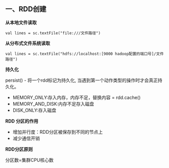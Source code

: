 ## 一、RDD创建

**从本地文件读取**

``` 
val lines = sc.textFile("file:///文件路径")
```

**从分布式文件系统读取**

``` 
val lines = sc.textFile("hdfs://localhost:[9000 hadoop配置的端口号]/文件路径")
```

**持久化**

persist() - 将一个rdd标记为持久化, 当遇到第一个动作类型的操作时才会真正持久化。

- MEMORY_ONLY:存入内存，内存不足，替换内容 = rdd.cache()
- MEMORY_AND_DISK:内存不足存入磁盘
- DISK_ONLY:存入磁盘

**RDD 分区的作用**

- 增加并行度：RDD分区被保存到不同的节点上
- 减少通信开销

**RDD分区原则**

分区数=集群CPU核心数